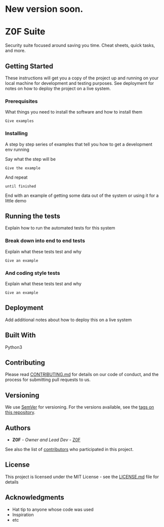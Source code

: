 # New version soon.

# Z0F Suite

Security suite focused around saving you time. Cheat sheets, quick tasks, and more.

## Getting Started

These instructions will get you a copy of the project up and running on your local machine for development and testing purposes. See deployment for notes on how to deploy the project on a live system.

### Prerequisites

What things you need to install the software and how to install them

```
Give examples
```

### Installing

A step by step series of examples that tell you how to get a development env running

Say what the step will be

```
Give the example
```

And repeat

```
until finished
```

End with an example of getting some data out of the system or using it for a little demo

## Running the tests

Explain how to run the automated tests for this system

### Break down into end to end tests

Explain what these tests test and why

```
Give an example
```

### And coding style tests

Explain what these tests test and why

```
Give an example
```

## Deployment

Add additional notes about how to deploy this on a live system

## Built With

Python3

## Contributing

Please read [CONTRIBUTING.md](URL) for details on our code of conduct, and the process for submitting pull requests to us.

## Versioning

We use [SemVer](URL) for versioning. For the versions available, see the [tags on this repository](https://github.com/your/project/tags). 

## Authors

* **Z0F** - *Owner and Lead Dev* - [Z0F](https://gitlab.com/z0f)

See also the list of [contributors](https;//github,com/your/project/contributors) who participated in this project.

## License

This project is licensed under the MIT License - see the [LICENSE.md](LICENSE.md) file for details

## Acknowledgments

* Hat tip to anyone whose code was used
* Inspiration
* etc

